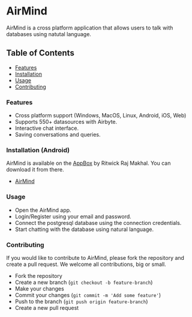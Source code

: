 # AirMind

AirMind is a cross platform application that allows users to talk with databases using natutal language.

## Table of Contents
- [Features](#features)
- [Installation](#installation)
- [Usage](#usage)
- [Contributing](#contributing)

### Features
- Cross platform support (Windows, MacOS, Linux, Android, iOS, Web)
- Supports 550+ datasources with Airbyte.
- Interactive chat interface.
- Saving conversations and queries.

### Installation (Android)

AirMind is available on the [AppBox](https://ritwickrajmakhal.github.io/AppBox) by Ritwick Raj Makhal. You can download it from there.
- [AirMind](https://ritwickrajmakhal.github.io/AppBox/app.html?name=AirMind)

### Usage

- Open the AirMind app.
- Login/Register using your email and password.
- Connect the postgresql database using the connection credentials.
- Start chatting with the database using natural language.

### Contributing

If you would like to contribute to AirMind, please fork the repository and create a pull request. We welcome all contributions, big or small.

- Fork the repository
- Create a new branch (`git checkout -b feature-branch`)
- Make your changes
- Commit your changes (`git commit -m 'Add some feature'`)
- Push to the branch (`git push origin feature-branch`)
- Create a new pull request

